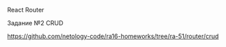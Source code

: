 React Router

Задание №2 CRUD

https://github.com/netology-code/ra16-homeworks/tree/ra-51/router/crud